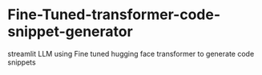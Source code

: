 # Fine-Tuned-transformer-code-snippet-generator
streamlit LLM using Fine tuned hugging face transformer to generate code snippets
